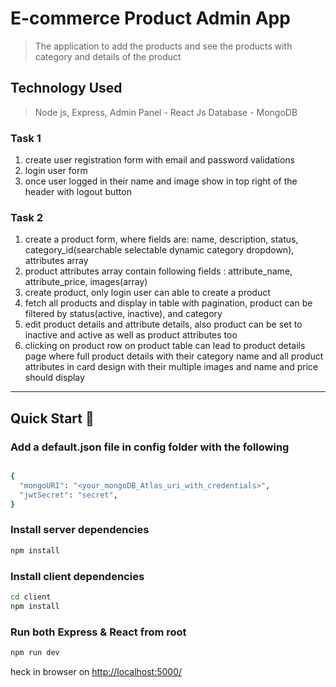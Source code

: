 # E-commerce Product Admin App

> The application to add the products and see the products with category and details of the product

## Technology Used

> Node js,
> Express,
> Admin Panel - React Js
> Database - MongoDB

### Task 1

1. create user registration form with email and password validations
2. login user form
3. once user logged in their name and image show in top right of the header with logout button

### Task 2

1. create a product form, where fields are: name, description, status, category_id(searchable selectable dynamic category dropdown), attributes array
2. product attributes array contain following fields : attribute_name, attribute_price, images(array)
3. create product, only login user can able to create a product
4. fetch all products and display in table with pagination, product can be filtered by status(active, inactive), and category
5. edit product details and attribute details, also product can be set to inactive and active as well as product attributes too
6. clicking on product row on product table can lead to product details page where full product details with their category name and all product attributes in card design with their multiple images and name and price should display

---

## Quick Start 🚀

### Add a default.json file in config folder with the following

``` bash

{
  "mongoURI": "<your_mongoDB_Atlas_uri_with_credentials>",
  "jwtSecret": "secret",
}

```

### Install server dependencies

```bash
npm install
```

### Install client dependencies

```bash
cd client
npm install
```

### Run both Express & React from root

```bash
npm run dev
```

heck in browser on [http://localhost:5000/](http://localhost:5000/)
